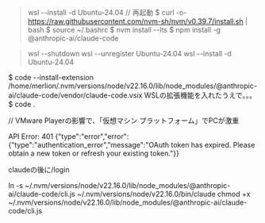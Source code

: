 > wsl --install -d Ubuntu-24.04
// 再起動
$ curl -o- https://raw.githubusercontent.com/nvm-sh/nvm/v0.39.7/install.sh | bash
$ source ~/.bashrc
$ nvm install --lts
$ npm install -g @anthropic-ai/claude-code


> wsl --shutdown
> wsl --unregister Ubuntu-24.04
> wsl --install -d Ubuntu-24.04

$ code --install-extension /home/merlion/.nvm/versions/node/v22.16.0/lib/node_modules/@anthropic-ai/claude-code/vendor/claude-code.vsix
WSLの拡張機能を入れたうえで。。。
$ code .

// VMware Playerの影響で、「仮想マシン プラットフォーム」でPCが激重


 API Error: 401 {"type":"error","error":{"type":"authentication_error","message":"OAuth token has expired. Please obtain a new token or refresh your existing token."}}

 claudeの後に/login


ln -s ~/.nvm/versions/node/v22.16.0/lib/node_modules/@anthropic-ai/claude-code/cli.js ~/.nvm/versions/node/v22.16.0/bin/claude
chmod +x ~/.nvm/versions/node/v22.16.0/lib/node_modules/@anthropic-ai/claude-code/cli.js
